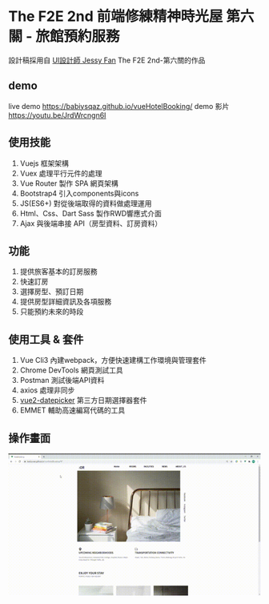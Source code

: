 # The F2E 2nd 前端修練精神時光屋 第六關 - 旅館預約服務

設計稿採用自 [UI設計師 Jessy Fan](https://challenge.thef2e.com/user/1991) The F2E 2nd-第六關的作品

## demo 
live demo https://babiysqaz.github.io/vueHotelBooking/
demo 影片 https://youtu.be/JrdWrcngn6I

## 使用技能 
1. Vuejs 框架架構
2. Vuex 處理平行元件的處理
3. Vue Router 製作 SPA 網頁架構
4. Bootstrap4 引入components與icons
5. JS(ES6+) 對從後端取得的資料做處理運用
6. Html、Css、Dart Sass 製作RWD響應式介面
7. Ajax 與後端串接 API（房型資料、訂房資料）

## 功能
1. 提供旅客基本的訂房服務
2. 快速訂房
3. 選擇房型、預訂日期
4. 提供房型詳細資訊及各項服務
5. 只能預約未來的時段


## 使用工具 & 套件
1. Vue Cli3 內建webpack，方便快速建構工作環境與管理套件
2. Chrome DevTools 網頁測試工具
3. Postman 測試後端API資料
4. axios 處理非同步
5. [vue2-datepicker](https://github.com/mengxiong10/vue2-datepicker) 第三方日期選擇器套件
6. EMMET 輔助高速編寫代碼的工具


## 操作畫面
![image](https://github.com/babiysqaz/vueHotelBooking/blob/master/demo.gif)
